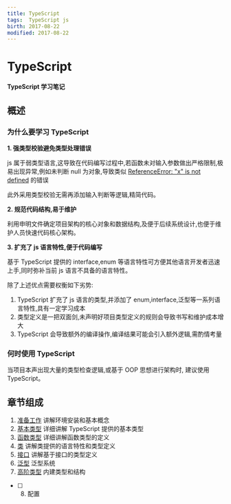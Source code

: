 ```yaml
---
title: TypeScript    
tags:  TypeScript js     
birth: 2017-08-22      
modified: 2017-08-22      
---
```


# TypeScript

**TypeScript 学习笔记**


##  概述
### 为什么要学习 TypeScript

**1. 强类型校验避免类型处理错误**

js 属于弱类型语言,这导致在代码编写过程中,若函数未对输入参数做出严格限制,极易出现异常,例如未判断 null 为对象,导致类似 [ReferenceError: "x" is not defined](https://developer.mozilla.org/en-US/docs/Web/JavaScript/Reference/Errors/Not_defined) 的错误

此外采用类型校验无需再添加输入判断等逻辑,精简代码。

**2. 规范代码结构,易于维护**

利用申明文件确定项目架构的核心对象和数据结构,及便于后续系统设计,也便于维护人员快速代码核心架构。

**3. 扩充了 js 语言特性,便于代码编写**

基于 TypeScript 提供的 interface,enum 等语言特性可方便其他语言开发者迅速上手,同时弥补当前 js 语言不具备的语言特性。


除了上述优点需要权衡如下劣势:

1. TypeScript 扩充了 js 语言的类型,并添加了 enum,interface,泛型等一系列语言特性,具有一定学习成本
2. 类型定义是一把双面剑,未声明好项目类型定义的规则会导致书写和维护成本增大
3. TypeScript 会导致额外的编译操作,编译结果可能会引入额外逻辑,需酌情考量

### 何时使用 TypeScript
当项目本声出现大量的类型检查逻辑,或基于 OOP 思想进行架构时, 建议使用 TypeScript。

## 章节组成
1. [准备工作](./1.prepare/README.md) 讲解环境安装和基本概念
2. [基本类型](./2.basic-type/README.md) 详细讲解 TypeScript 提供的基本类型
3. [函数类型](./3.function/README.md) 详细讲解函数类型的定义
4. [类](./4.class/README.md) 讲解类提供的语言特性和类型定义
5. [接口](./5.interface/README.md) 讲解基于接口的类型定义
6. [泛型](./6.generics/README.md) 泛型系统
7. [高阶类型](./7.advance-type/README.md) 内建类型和结构
* [ ] 8. 配置 

